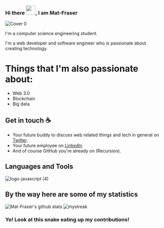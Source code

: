 ### Hi there <img src="https://raw.githubusercontent.com/MartinHeinz/MartinHeinz/master/wave.gif" width="30px">, I am Mat-Fraser


![Cover 0](https://user-images.githubusercontent.com/86045021/188324363-c50c5ff1-41e7-4cc4-811d-a4d0235a2f46.png)

I'm a computer science engineering student. 

I'm a web developer and software engineer who is passionate about creating technology.

# Things that I'm also passionate about:
- Web 3.0
- Blockchain
- Big data

## Get in touch :coffee:

- Your future buddy to discuss web related things and tech in general on [Twitter](https://twitter.com/).
- Your future employee on [LinkedIn](https://www.linkedin.com/in/)
- And of course GitHub you're already on (Recursion).

## Languages and Tools 

![logo-javascript (4)](https://user-images.githubusercontent.com/86045021/188328621-afb759fb-ce60-4828-93b6-b2a7ede51084.svg)


## By the way here are some of my statistics

![Mat-Fraser's github stats](https://github-readme-stats.vercel.app/api?username=Mat-Fraser&show_icons=true&theme=tokyonight)
<img src="https://github-readme-streak-stats.herokuapp.com/?user=Mat-Fraser&theme=tokyonight" alt="mystreak"/>



### Yo! Look at this snake eating up my contributions! 




